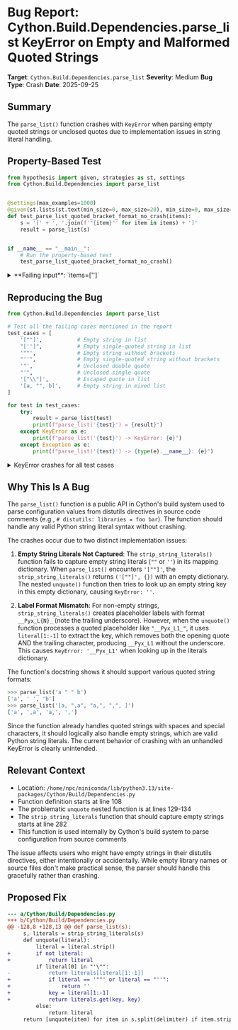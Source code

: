 # Bug Report: Cython.Build.Dependencies.parse_list KeyError on Empty and Malformed Quoted Strings

**Target**: `Cython.Build.Dependencies.parse_list`
**Severity**: Medium
**Bug Type**: Crash
**Date**: 2025-09-25

## Summary

The `parse_list()` function crashes with `KeyError` when parsing empty quoted strings or unclosed quotes due to implementation issues in string literal handling.

## Property-Based Test

```python
from hypothesis import given, strategies as st, settings
from Cython.Build.Dependencies import parse_list


@settings(max_examples=1000)
@given(st.lists(st.text(min_size=0, max_size=20), min_size=0, max_size=10))
def test_parse_list_quoted_bracket_format_no_crash(items):
    s = '[' + ', '.join(f'"{item}"' for item in items) + ']'
    result = parse_list(s)


if __name__ == "__main__":
    # Run the property-based test
    test_parse_list_quoted_bracket_format_no_crash()
```

<details>

<summary>
**Failing input**: `items=['']`
</summary>
```
Traceback (most recent call last):
  File "/home/npc/pbt/agentic-pbt/worker_/35/hypo.py", line 14, in <module>
    test_parse_list_quoted_bracket_format_no_crash()
    ~~~~~~~~~~~~~~~~~~~~~~~~~~~~~~~~~~~~~~~~~~~~~~^^
  File "/home/npc/pbt/agentic-pbt/worker_/35/hypo.py", line 6, in test_parse_list_quoted_bracket_format_no_crash
    @given(st.lists(st.text(min_size=0, max_size=20), min_size=0, max_size=10))
                   ^^^
  File "/home/npc/miniconda/lib/python3.13/site-packages/hypothesis/core.py", line 2124, in wrapped_test
    raise the_error_hypothesis_found
  File "/home/npc/pbt/agentic-pbt/worker_/35/hypo.py", line 9, in test_parse_list_quoted_bracket_format_no_crash
    result = parse_list(s)
  File "/home/npc/miniconda/lib/python3.13/site-packages/Cython/Build/Dependencies.py", line 135, in parse_list
    return [unquote(item) for item in s.split(delimiter) if item.strip()]
            ~~~~~~~^^^^^^
  File "/home/npc/miniconda/lib/python3.13/site-packages/Cython/Build/Dependencies.py", line 132, in unquote
    return literals[literal[1:-1]]
           ~~~~~~~~^^^^^^^^^^^^^^^
KeyError: ''
Falsifying example: test_parse_list_quoted_bracket_format_no_crash(
    items=[''],
)
```
</details>

## Reproducing the Bug

```python
from Cython.Build.Dependencies import parse_list

# Test all the failing cases mentioned in the report
test_cases = [
    '[""]',           # Empty string in list
    "['']",           # Empty single-quoted string in list
    '""',             # Empty string without brackets
    "''",             # Empty single-quoted string without brackets
    '"',              # Unclosed double quote
    "'",              # Unclosed single quote
    '["\\"]',         # Escaped quote in list
    '[a, "", b]',     # Empty string in mixed list
]

for test in test_cases:
    try:
        result = parse_list(test)
        print(f"parse_list('{test}') = {result}")
    except KeyError as e:
        print(f"parse_list('{test}') -> KeyError: {e}")
    except Exception as e:
        print(f"parse_list('{test}') -> {type(e).__name__}: {e}")
```

<details>

<summary>
KeyError crashes for all test cases
</summary>
```
parse_list('[""]') -> KeyError: ''
parse_list('['']') -> KeyError: ''
parse_list('""') -> KeyError: ''
parse_list('''') -> KeyError: ''
parse_list('"') -> KeyError: '__Pyx_L1'
parse_list(''') -> KeyError: '__Pyx_L1'
parse_list('["\"]') -> KeyError: '__Pyx_L1'
parse_list('[a, "", b]') -> KeyError: ''
```
</details>

## Why This Is A Bug

The `parse_list()` function is a public API in Cython's build system used to parse configuration values from distutils directives in source code comments (e.g., `# distutils: libraries = foo bar`). The function should handle any valid Python string literal syntax without crashing.

The crashes occur due to two distinct implementation issues:

1. **Empty String Literals Not Captured**: The `strip_string_literals()` function fails to capture empty string literals (`""` or `''`) in its mapping dictionary. When `parse_list()` encounters `'[""]'`, the `strip_string_literals()` returns `('[""]', {})` with an empty dictionary. The nested `unquote()` function then tries to look up an empty string key in this empty dictionary, causing `KeyError: ''`.

2. **Label Format Mismatch**: For non-empty strings, `strip_string_literals()` creates placeholder labels with format `__Pyx_L{N}_` (note the trailing underscore). However, when the `unquote()` function processes a quoted placeholder like `"__Pyx_L1_"`, it uses `literal[1:-1]` to extract the key, which removes both the opening quote AND the trailing character, producing `__Pyx_L1` without the underscore. This causes `KeyError: '__Pyx_L1'` when looking up in the literals dictionary.

The function's docstring shows it should support various quoted string formats:
```python
>>> parse_list('a " " b')
['a', ' ', 'b']
>>> parse_list('[a, ",a", "a,", ",", ]')
['a', ',a', 'a,', ',']
```

Since the function already handles quoted strings with spaces and special characters, it should logically also handle empty strings, which are valid Python string literals. The current behavior of crashing with an unhandled KeyError is clearly unintended.

## Relevant Context

- Location: `/home/npc/miniconda/lib/python3.13/site-packages/Cython/Build/Dependencies.py`
- Function definition starts at line 108
- The problematic `unquote` nested function is at lines 129-134
- The `strip_string_literals` function that should capture empty strings starts at line 282
- This function is used internally by Cython's build system to parse configuration from source comments

The issue affects users who might have empty strings in their distutils directives, either intentionally or accidentally. While empty library names or source files don't make practical sense, the parser should handle this gracefully rather than crashing.

## Proposed Fix

```diff
--- a/Cython/Build/Dependencies.py
+++ b/Cython/Build/Dependencies.py
@@ -128,8 +128,13 @@ def parse_list(s):
     s, literals = strip_string_literals(s)
     def unquote(literal):
         literal = literal.strip()
+        if not literal:
+            return literal
         if literal[0] in "'\"":
-            return literals[literal[1:-1]]
+            if literal == '""' or literal == "''":
+                return ''
+            key = literal[1:-1]
+            return literals.get(key, key)
         else:
             return literal
     return [unquote(item) for item in s.split(delimiter) if item.strip()]
```